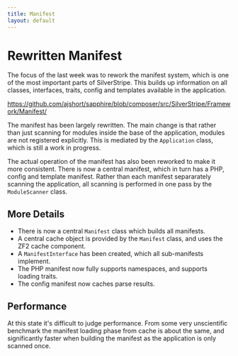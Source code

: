 ```yaml
---
title: Manifest
layout: default
---
```


Rewritten Manifest
==================

The focus of the last week was to rework the manifest system, which is one of
the most important parts of SilverStripe. This builds up information on all
classes, interfaces, traits, config and templates available in the application.

https://github.com/ajshort/sapphire/blob/composer/src/SilverStripe/Framework/Manifest/

The manifest has been largely rewritten. The main change is that rather than
just scanning for modules inside the base of the application, modules are not
registered explicitly. This is mediated by the `Application` class, which is
still a work in progress.

The actual operation of the manifest has also been reworked to make it more
consistent. There is now a central manifest, which in turn has a PHP, config
and template manifest. Rather than each manifest separarately scanning the
application, all scanning is performed in one pass by the `ModuleScanner` class.

More Details
------------
* There is now a central `Manifest` class which builds all manifests.
* A central cache object is provided by the `Manifest` class, and uses the ZF2
  cache component.
* A `ManifestInterface` has been created, which all sub-manifests implement.
* The PHP manifest now fully supports namespaces, and supports loading traits.
* The config manifest now caches parse results.

Performance
-----------
At this state it's difficult to judge performance. From some very unscientific
benchmark the manifest loading phase from cache is about the same, and
significantly faster when building the manifest as the application is only
scanned once.
